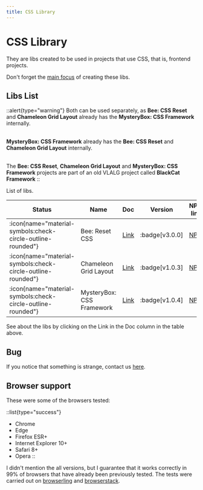 ```yaml
---
title: CSS Library
---
```


# CSS Library

They are libs created to be used in projects that use CSS, that is, frontend projects.

Don't forget the [main focus](/nimbus#main-focus) of creating these libs.

## Libs List

::alert{type="warning"}
Both can be used separately, as **Bee: CSS Reset** and **Chameleon Grid Layout** already has the **MysteryBox: CSS Framework** internally.
<br><br>

**MysteryBox: CSS Framework** already has the **Bee: CSS Reset** and **Chameleon Grid Layout** internally.
<br><br>

The **Bee: CSS Reset**, **Chameleon Grid Layout** and **MysteryBox: CSS Framework** projects are part of an old VLALG project called **BlackCat Framework**
::

List of libs.

| Status | Name | Doc | Version | NPM link | Downloads |
|---|---|---|---|---|---|
| <span class="icon-lib-status icon-check"> :icon{name="material-symbols:check-circle-outline-rounded"}</span> | Bee: Reset CSS | [Link](css-libraries/bee-css-reset) | :badge[v3.0.0] | <a href="https://www.npmjs.com/package/@vlalg-nimbus/bee-css-reset" target="_blank">NPM</a> | <span class="npm-badge">![npm](https://img.shields.io/npm/dt/@vlalg-nimbus/bee-css-reset?style=plastic)</span> |
| <span class="icon-lib-status icon-check"> :icon{name="material-symbols:check-circle-outline-rounded"}</span> | Chameleon Grid Layout | [Link](css-libraries/chameleon-grid-layout) | :badge[v1.0.3] | <a href="https://www.npmjs.com/package/@vlalg-nimbus/chameleon-grid-layout" target="_blank">NPM</a> | <span class="npm-badge">![npm](https://img.shields.io/npm/dt/@vlalg-nimbus/chameleon-grid-layout?style=plastic)</span> |
| <span class="icon-lib-status icon-check"> :icon{name="material-symbols:check-circle-outline-rounded"}</span> | MysteryBox: CSS Framework | [Link](css-libraries/mystery-box-css-framework) | :badge[v1.0.4] | <a href="https://www.npmjs.com/package/@vlalg-nimbus/mystery-box-css-framework" target="_blank">NPM</a> | <span class="npm-badge">![npm](https://img.shields.io/npm/dt/@vlalg-nimbus/mystery-box-css-framework?style=plastic)</span> |

See about the libs by clicking on the Link in the Doc column in the table above.

## Bug

If you notice that something is strange, contact us [here](https://github.com/VemLavarALoucaGamers/vlalg-nimbus/discussions).

## Browser support

These were some of the browsers tested:

::list{type="success"}
- Chrome
- Edge
- Firefox ESR+
- Internet Explorer 10+
- Safari 8+
- Opera
::

I didn't mention the all versions, but I guarantee that it works correctly in 99% of browsers that have already been previously tested. The tests were carried out on [browserling](https://www.browserling.com) and [browserstack](https://www.browserstack.com).
